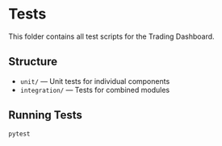 # Tests

This folder contains all test scripts for the Trading Dashboard.

## Structure
- `unit/` — Unit tests for individual components
- `integration/` — Tests for combined modules

## Running Tests
```bash
pytest
